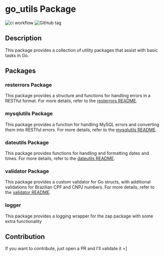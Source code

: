 # go_utils Package

![ci workflow](https://github.com/diegoclair/go_utils/actions/workflows/ci.yaml/badge.svg)
![GitHub tag](https://img.shields.io/github/tag/diegoclair/go_utils.svg)


## Description

This package provides a collection of utility packages that assist with basic tasks in Go.

## Packages

### resterrors Package

This package provides a structure and functions for handling errors in a RESTful format. For more details, refer to the [resterrors README](./resterrors/README.md).

### mysqlutils Package

This package provides a function for handling MySQL errors and converting them into RESTful errors. For more details, refer to the [mysqlutils README](./mysqlutils/README.md).

### dateutils Package

This package provides functions for handling and formatting dates and times. For more details, refer to the [dateutils README](./dateutils/README.md).

### validator Package
This package provides a custom validator for Go structs, with additional validations for Brazilian CPF and CNPJ numbers. For more details, refer to the [validator README](./validator/README.md).

### logger 
This package provides a logging wrapper for the zap package with some extra functionality


## Contribution

If you want to contribute, just open a PR and I'll validate it =]
